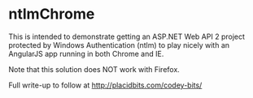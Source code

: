 # ntlmChrome

This is intended to demonstrate getting an ASP.NET Web API 2 project protected by Windows Authentication (ntlm) to play nicely with an AngularJS app running in both Chrome and IE.  

Note that this solution does NOT work with Firefox.

Full write-up to follow at http://placidbits.com/codey-bits/
